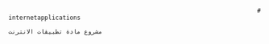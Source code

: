 ﻿                                                                         # internetapplications
                                                                                                 مشروع مادة تطبيقات الانترنت
